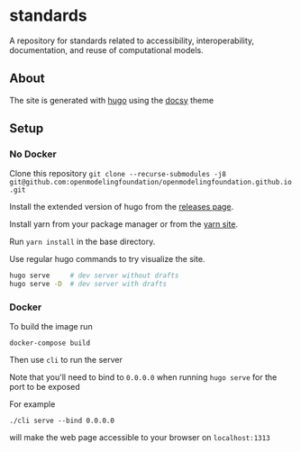 # standards

A repository for standards related to accessibility, interoperability, documentation, and reuse of computational models. 

## About

The site is generated with [hugo](https://gohugo.io) using the [docsy](https://www.docsy.dev) theme

## Setup

### No Docker

Clone this repository `git clone --recurse-submodules -j8 git@github.com:openmodelingfoundation/openmodelingfoundation.github.io.git`

Install the extended version of hugo from the [releases page](https://github.com/gohugoio/hugo/releases).

Install yarn from your package manager or from the [yarn site](https://yarnpkg.com/getting-started/install).

Run `yarn install` in the base directory.

Use regular hugo commands to try visualize the site.

```bash
hugo serve     # dev server without drafts
hugo serve -D  # dev server with drafts
```

### Docker

To build the image run

```
docker-compose build
```

Then use `cli` to run the server

Note that you'll need to bind to `0.0.0.0` when running `hugo serve` for the port to be exposed

For example

```
./cli serve --bind 0.0.0.0
```

will make the web page accessible to your browser on `localhost:1313`

